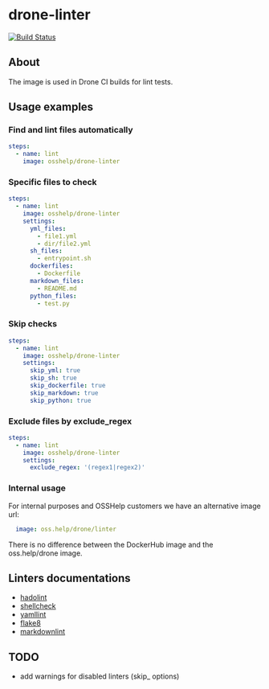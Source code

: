 # drone-linter

[![Build Status](https://drone.osshelp.ru/api/badges/drone/drone-linter/status.svg?ref=refs/heads/master)](https://drone.osshelp.ru/drone/drone-linter)

## About

The image is used in Drone CI builds for lint tests.

## Usage examples

### Find and lint files automatically

``` yaml
steps:
  - name: lint
    image: osshelp/drone-linter
```

### Specific files to check

``` yaml
steps:
  - name: lint
    image: osshelp/drone-linter
    settings:
      yml_files:
        - file1.yml
        - dir/file2.yml
      sh_files:
        - entrypoint.sh
      dockerfiles:
        - Dockerfile
      markdown_files:
        - README.md
      python_files:
        - test.py
```

### Skip checks

``` yaml
steps:
  - name: lint
    image: osshelp/drone-linter
    settings:
      skip_yml: true
      skip_sh: true
      skip_dockerfile: true
      skip_markdown: true
      skip_python: true
```

### Exclude files by exclude_regex

``` yaml
steps:
  - name: lint
    image: osshelp/drone-linter
    settings:
      exclude_regex: '(regex1|regex2)'
```

### Internal usage

For internal purposes and OSSHelp customers we have an alternative image url:

``` yaml
  image: oss.help/drone/linter
```

There is no difference between the DockerHub image and the oss.help/drone image.

## Linters documentations

- [hadolint](https://github.com/hadolint/hadolint)
- [shellcheck](https://github.com/koalaman/shellcheck)
- [yamllint](https://yamllint.readthedocs.io/en/stable/)
- [flake8](http://flake8.pycqa.org/en/latest/user/error-codes.html)
- [markdownlint](https://github.com/DavidAnson/markdownlint)

## TODO

- add warnings for disabled linters (skip_ options)
